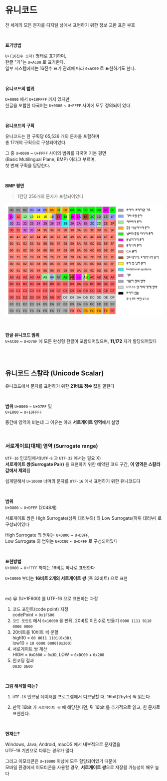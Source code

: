 # 유니코드

전 세계의 모든 문자를 디지털 상에서 표현하기 위한 정보 교환 표준 부호

</br>

**표기방법**  

`U+(16진수 숫자)` 형태로 표기하며,  
한글 "가"는 `U+AC00` 로 표기한다.  
일부 시스템에서는 16진수 표기 관례에 따라 `0xAC00` 로 표현하기도 한다.

</br>

**유니코드의 범위**  

`U+0000` 에서 `U+10FFFF` 까지 있지만,  
한글을 포함한 다국어는 `U+0000` ~ `U+FFFF` 사이에 모두 정의되어 있다  

</br>

**유니코드의 구획**

유니코드는 한 구획당 65,536 개의 문자를 포함하며  
총 17개의 구획으로 구성되어있다.

그 중 `U+0000` ~ `U+FFFF` 사이의 범위를 다국어 기본 평면  
(Basic Mutilingual Plane, BMP) 이라고 부르며,  
첫 번째 구획을 담당한다.

</br>

**BMP 평면**

> 1칸당 256개의 문자가 포함되어있다

![BMP 평면](../Resource/Image/OS/imgUnicodeBMP.png)

</br>

**한글 유니코드 범위**  
`U+AC00` ~ `U+D7AF` 에 모든 완성형 한글이 포함되어있으며,  **11,172** 자가 할당되어있다

</br>
</br>

## 유니코드 스칼라 (Unicode Scalar)

유니코드에서 문자를 표현하기 위한 **21비트 정수 값**을 말한다

</br>

**범위**
`U+0000` ~ `U+D7FF` 및  
`U+E000` ~ `U+10FFFF`

중간에 영역이 비는데 그 이유는 아래 **서로게이트 영역**에서 설명

</br>

### 서로게이트[대체] 영역 (Surrogate range)

`UTF-16` 인코딩에서(`UTF-8` 과 `UTF-32` 에서는 필요 X)  
**서로게이트 쌍(Surrogate Pair)** 을 표현하기 위한 예약된 코드 구간,  **이 영역은 스칼라 값에서 제외**됨

쉽게말해서 `U+10000` 너머의 문자를 `UTF-16` 에서 표현하기 위한 유니코드다  

</br>

**범위**  
`U+D800` ~ `U+DFFF` (2048개)

서로게이트 쌍은 High Surrogate(상위 대리부와) 와 Low Surrogate(하위 대리부) 로 구성되어있다

High Surrogate 의 범위는 `U+D800` ~ `U+DBFF`,  
Low Surrogate 의 범위는 `U+DC00` ~ `U+DFFF` 로 구성되어있다

</br>

**표현방법**  
`U+0000` ~ `U+FFFF` 까지는 16비트 하나로 표현한다

`U+10000` 부터는 **16비트 2개의 서로게이트 쌍** (즉 32비트) 으로 표현

</br>

ex) 😀 (U+1F600) 를 UTF-16 으로 표현하는 과정

1. 코드 포인트(code point) 지정  
	codePoint = `0x1F600`
2. `코드 포인트` 에서 `0x10000` 을 뺀뒤, 20비트 이진수로 만들기   	`0000 1111 0110 0000 0000`
3. 20비트를 10비트 씩 분할  
	high10 = `00 0011 1101(0x3D)`,  
	low10 = `10 0000 0000(0x200)`
4. 서로게이트 쌍 계산  
	HIGH = `0xD800` + `0x3D`,
	LOW = `0xDC00` + `0x200`
5. 인코딩 결과  
	`D83D DE00`

</br>

**그럼 해석할 때는?**

1. `UTF-16` 인코딩 데이터를 프로그램에서 디코딩할 때, 16bit(2byte) 씩 읽는다.

2. 만약 16bit 가 `서로게이트 쌍` 에 해당한다면, 뒤 16bit 를 추가적으로 읽고, 한 문자로 표현한다.

</br>

**현재는?**

Windows, Java, Android, macOS 에서 내부적으로 문자열을  
UTF-16 기반으로 다루는 경우가 많다

그리고 이모티콘은 `U+10000` 이상에 모두 할당되어있기 때문에  
모바일 환경에서 이모티콘을 사용할 경우, **서로게이트 쌍**으로 저장될 가능성이 매우 높다

</br>
</br>




